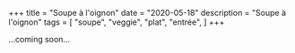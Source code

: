 +++
title = "Soupe à l'oignon"
date = "2020-05-18"
description = "Soupe à l'oignon"
tags = [
    "soupe",
    "veggie",
    "plat",
    "entrée",
]
+++

...coming soon...

